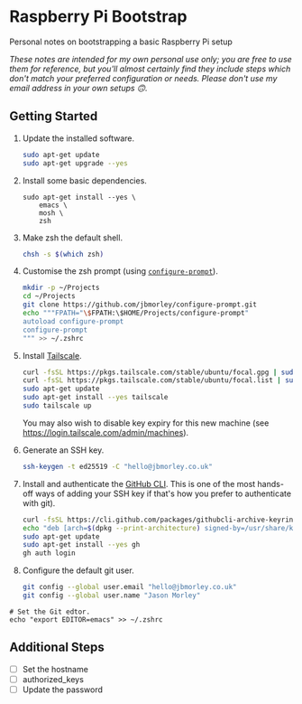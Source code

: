 # Raspberry Pi Bootstrap

Personal notes on bootstrapping a basic Raspberry Pi setup

_These notes are intended for my own personal use only; you are free to use them for reference, but you'll almost certainly find they include steps which don't match your preferred configuration or needs. Please don't use my email address in your own setups 🙃._

## Getting Started

1. Update the installed software.

   ```bash
   sudo apt-get update
   sudo apt-get upgrade --yes
   ```

2. Install some basic dependencies.

   ```
   sudo apt-get install --yes \
       emacs \
       mosh \
       zsh
   ```

3. Make zsh the default shell.

   ```bash
   chsh -s $(which zsh)
   ```
   
4. Customise the zsh prompt (using [`configure-prompt`](https://github.com/jbmorley/configure-prompt)).

   ```bash
   mkdir -p ~/Projects
   cd ~/Projects
   git clone https://github.com/jbmorley/configure-prompt.git
   echo """FPATH="\$FPATH:\$HOME/Projects/configure-prompt"
   autoload configure-prompt
   configure-prompt
   """ >> ~/.zshrc
   ```
   
5. Install [Tailscale](https://tailscale.com).

   ```bash
   curl -fsSL https://pkgs.tailscale.com/stable/ubuntu/focal.gpg | sudo apt-key add -
   curl -fsSL https://pkgs.tailscale.com/stable/ubuntu/focal.list | sudo tee /etc/apt/sources.list.d/tailscale.list
   sudo apt-get update
   sudo apt-get install --yes tailscale
   sudo tailscale up
   ```
   
   You may also wish to disable key expiry for this new machine (see https://login.tailscale.com/admin/machines).
   
6. Generate an SSH key.

   ```bash
   ssh-keygen -t ed25519 -C "hello@jbmorley.co.uk"
   ```

7. Install and authenticate the [GitHub CLI](https://cli.github.com). This is one of the most hands-off ways of adding your SSH key if that's how you prefer to authenticate with git).

   ```bash
   curl -fsSL https://cli.github.com/packages/githubcli-archive-keyring.gpg | sudo gpg --dearmor -o /usr/share/keyrings/githubcli-archive-keyring.gpg
   echo "deb [arch=$(dpkg --print-architecture) signed-by=/usr/share/keyrings/githubcli-archive-keyring.gpg] https://cli.github.com/packages stable main" | sudo tee /etc/apt/sources.list.d/github-cli.list > /dev/null
   sudo apt-get update
   sudo apt-get install --yes gh
   gh auth login
   ```
   
8. Configure the default git user.

   ```bash
   git config --global user.email "hello@jbmorley.co.uk"
   git config --global user.name "Jason Morley"
   ```

```
# Set the Git edtor.
echo "export EDITOR=emacs" >> ~/.zshrc
```

## Additional Steps

- [ ] Set the hostname
- [ ] authorized_keys
- [ ] Update the password
